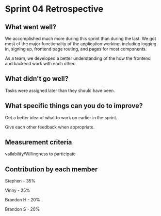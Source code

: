 # Sprint 04 Retrospective

## What went well? 

We accomplished much more during this sprint than during the last. We got most of the major functionality of the application working. including logging in, signing up, frontend page routing, and pages for most components. 

As a team, we developed a better understanding of the how the frontend and backend work with each other. 

## What didn't go well?

Tasks were assigned later than they should have been. 

## What specific things can you do to improve?

Get a better idea of what to work on earlier in the sprint. 

Give each other feedback when appropriate. 

## Measurement criteria

vailability/Willingness to participate

## Contribution by each member

Stephen - 35%

Vinny - 25%

Brandon H - 20%

Brandon S - 20%

